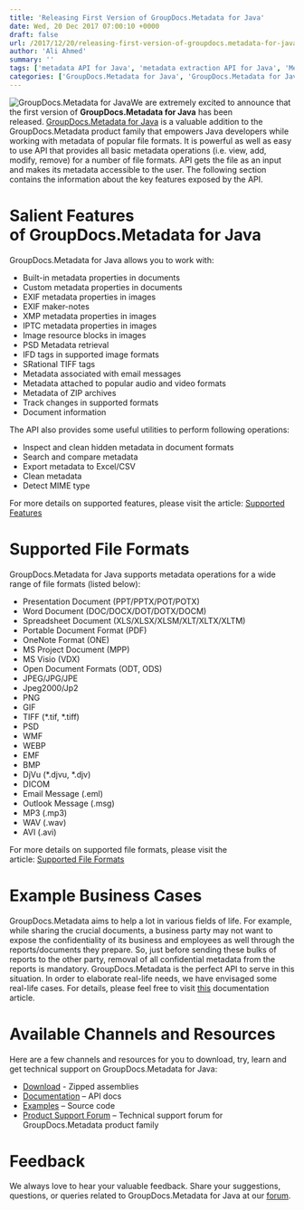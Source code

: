 ```yaml
---
title: 'Releasing First Version of GroupDocs.Metadata for Java'
date: Wed, 20 Dec 2017 07:00:10 +0000
draft: false
url: /2017/12/20/releasing-first-version-of-groupdocs.metadata-for-java/
author: 'Ali Ahmed'
summary: ''
tags: ['metadata API for Java', 'metadata extraction API for Java', 'Metadata manipulation API']
categories: ['GroupDocs.Metadata for Java', 'GroupDocs.Metadata for Java Releases', 'GroupDocs.Metadata Product Family']
---
```


![GroupDocs.Metadata for Java](http://blog.groupdocs.com/wp-content/uploads/sites/4/2017/12/groupdocs-metadata-java.png "GroupDocs-Metadata-theme-100x100")We are extremely excited to announce that the first version of **GroupDocs.Metadata for Java** has been released. [GroupDocs.Metadata for Java](https://products.groupdocs.com/metadata/java) is a valuable addition to the GroupDocs.Metadata product family that empowers Java developers while working with metadata of popular file formats. It is powerful as well as easy to use API that provides all basic metadata operations (i.e. view, add, modify, remove) for a number of file formats. API gets the file as an input and makes its metadata accessible to the user. The following section contains the information about the key features exposed by the API.

# Salient Features of GroupDocs.Metadata for Java

GroupDocs.Metadata for Java allows you to work with:

*   Built-in metadata properties in documents
*   Custom metadata properties in documents
*   EXIF metadata properties in images
*   EXIF maker-notes
*   XMP metadata properties in images
*   IPTC metadata properties in images
*   Image resource blocks in images
*   PSD Metadata retrieval
*   IFD tags in supported image formats
*   SRational TIFF tags
*   Metadata associated with email messages
*   Metadata attached to popular audio and video formats
*   Metadata of ZIP archives
*   Track changes in supported formats
*   Document information

The API also provides some useful utilities to perform following operations:

*   Inspect and clean hidden metadata in document formats
*   Search and compare metadata
*   Export metadata to Excel/CSV
*   Clean metadata
*   Detect MIME type

For more details on supported features, please visit the article: [Supported Features](https://docs.groupdocs.com/display/metadatajava/Features+Overview)

# Supported File Formats

GroupDocs.Metadata for Java supports metadata operations for a wide range of file formats (listed below):

*   Presentation Document (PPT/PPTX/POT/POTX)
*   Word Document (DOC/DOCX/DOT/DOTX/DOCM)
*   Spreadsheet Document (XLS/XLSX/XLSM/XLT/XLTX/XLTM)
*   Portable Document Format (PDF)
*   OneNote Format (ONE)
*   MS Project Document (MPP)
*   MS Visio (VDX)
*   Open Document Formats (ODT, ODS)
*   JPEG/JPG/JPE
*   Jpeg2000/Jp2
*   PNG
*   GIF
*   TIFF (\*.tif, \*.tiff)
*   PSD
*   WMF
*   WEBP
*   EMF
*   BMP
*   DjVu (\*.djvu, \*.djv)
*   DICOM
*   Email Message (.eml)
*   Outlook Message (.msg)
*   MP3 (.mp3)
*   WAV (.wav)
*   AVI (.avi)

For more details on supported file formats, please visit the article: [Supported File Formats](https://docs.groupdocs.com/display/metadatajava/Supported+File+Formats)

# Example Business Cases

GroupDocs.Metadata aims to help a lot in various fields of life. For example, while sharing the crucial documents, a business party may not want to expose the confidentiality of its business and employees as well through the reports/documents they prepare. So, just before sending these bulks of reports to the other party, removal of all confidential metadata from the reports is mandatory. GroupDocs.Metadata is the perfect API to serve in this situation. In order to elaborate real-life needs, we have envisaged some real-life cases. For details, please feel free to visit [this](https://docs.groupdocs.com/viewer/java) documentation article.

# Available Channels and Resources

Here are a few channels and resources for you to download, try, learn and get technical support on GroupDocs.Metadata for Java:

*   [Download](https://downloads.groupdocs.com/metadata/java) - Zipped assemblies
*   [Documentation](https://docs.groupdocs.com/metadata/java/) – API docs
*   [Examples](https://github.com/groupdocs-metadata/GroupDocs.Metadata-for-Java) – Source code
*   [Product Support Forum](https://forum.groupdocs.com/c/metadata) – Technical support forum for GroupDocs.Metadata product family

# Feedback

We always love to hear your valuable feedback. Share your suggestions, questions, or queries related to GroupDocs.Metadata for Java at our [forum](https://forum.groupdocs.com/c/metadata).




